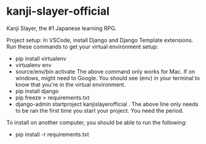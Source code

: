 # kanji-slayer-official
Kanji Slayer, the #1 Japanese learning RPG.

Project setup:
In VSCode, install Django and Django Template extensions.
Run these commands to get your virtual environment setup:
- pip install virtualenv
- virtualenv env
- source/env/bin activate 
The above command only works for Mac. If on windows, might need to Google.
You should see (env) in your terminal to know that you're in the virtual environment. 
- pip install django
- pip freeze > requirements.txt
- django-admin startproject kanjislayerofficial . 
The above line only needs to be ran the first time you start your project. You need the period. 

To install on another computer, you should be able to run the following:
- pip install -r requirements.txt
